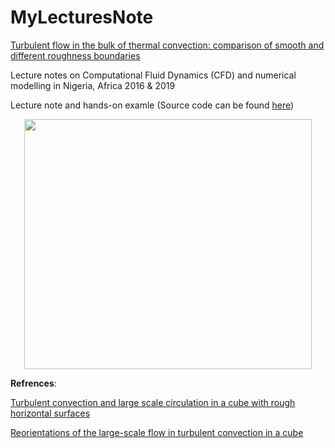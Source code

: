 # MyLecturesNote
[Turbulent flow in the bulk of thermal convection: comparison of smooth and different roughness boundaries](https://www.youtube.com/watch?v=hXMZ4kOE_VE)

Lecture notes on Computational Fluid Dynamics (CFD) and numerical modelling in Nigeria, Africa 2016 &amp; 2019

Lecture note and hands-on examle (Source code can be found [here](http://nek5000.github.io/NekDoc/index.html))


<p align="center">
  <img width="460" height="400" src="https://github.com/Foroozani/MyLectureNotes/blob/main/animation_thermal_convection.gif">
</p>


**Refrences**:

[Turbulent convection and large scale circulation in a cube with rough horizontal surfaces](https://journals.aps.org/pre/abstract/10.1103/PhysRevE.99.033116)


[Reorientations of the large-scale flow in turbulent convection in a cube](https://journals.aps.org/pre/abstract/10.1103/PhysRevE.95.033107)
